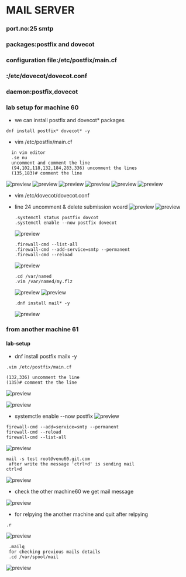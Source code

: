 # MAIL SERVER

### port.no:25 smtp
### packages:postfix and dovecot
### configuration file:/etc/postfix/main.cf
###                   :/etc/dovecot/dovecot.conf 
### daemon:postfix,dovecot


### lab setup for machine 60

* we can install postfix and dovecot* packages
```
dnf install postfix* dovecot* -y
```
  
* vim /etc/postfix/main.cf
```
  in vim editor
  .se nu
  uncomment and comment the line
  (94,102,118,132,184,283,336) uncomment the lines
  (135,183)# comment the line 
```
  ![preview](images/mail1.PNG)
  ![preview](images/mail2.PNG)
  ![preview](images/mail3.PNG)
  ![preview](images/mail4.PNG)
  ![preview](images/mail5.PNG)
  ![preview](images/mail6.PNG)

* vim /etc/dovecot/dovecot.conf
* line 24 uncomment & delete submission woard
   ![preview](images/mail7.PNG)
   ![preview](images/mail8.PNG)
  ```
  .systemctl status postfix dovcot
  .systemctl enable --now postfix dovecot 

  ```
  ![preview](images/mail9.PNG)
  ``` 
  .firewall-cmd --list-all
  .firewall-cmd --add-service=smtp --permanent
  .firewall-cmd --reload

  ```
  ![preview](images/mail10.PNG)

  ``` 
  .cd /var/named
  .vim /var/named/my.flz  
  ``` 
   ![preview](images/mail12.PNG)
   ![preview](images/mail15.PNG)

   ```
   .dnf install mail* -y
   ```
   ![preview](images/mail16.PNG)
 

 ### from another machine 61
 #### lab-setup

* dnf install postfix mailx -y
 ```
 .vim /etc/postfix/main.cf
 
 (132,336) uncomment the line
 (135)# comment the the line
 ``` 
 ![preview](images/mail17.PNG)

 ![preview](images/mail13.PNG)
  

* systemctle enable --now postfix
  ![preview](images/mail14.PNG)
 ```
 firewall-cmd --add=service=smtp --permanent
 firewall-cmd --reload  
 firewall-cmd --list-all

 ```
 ![preview](images/mail18.PNG)

 ```
 mail -s test root@venu60.git.com 
  after write the message 'ctrl+d' is sending mail
 ctrl+d
 ```
  ![preview](images/mail19.PNG)

* check the other machine60 we get mail message

 ![preview](images/mail20.PNG) 

* for relpying the another machine and quit after relpying

 ```
 .r
 ```
  ![preview](images/mail21.PNG)

 ```
  .mailq
  for checking previous mails details 
  .cd /var/spool/mail
 ```
 ![preview](images/mail22.PNG)
  




